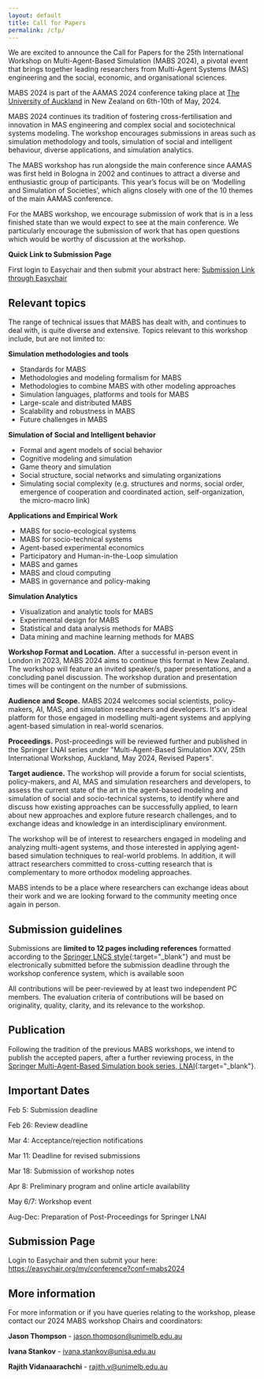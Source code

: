 ```yaml
---
layout: default
title: Call for Papers
permalink: /cfp/
---
```

We are excited to announce the Call for Papers for the 25th International Workshop on Multi-Agent-Based Simulation (MABS 2024), a pivotal event that brings together leading researchers from Multi-Agent Systems (MAS) engineering and the social, economic, and organisational sciences.

MABS 2024 is part of the AAMAS 2024 conference taking place at [The University of Auckland](https://www.aamas2024-conference.auckland.ac.nz/) in New Zealand on 6th-10th of May, 2024.

MABS 2024 continues its tradition of fostering cross-fertilisation and innovation in MAS engineering and complex social and sociotechnical systems modeling. The workshop encourages submissions in areas such as simulation methodology and tools, simulation of social and intelligent behaviour, diverse applications, and simulation analytics. 

The MABS workshop has run alongside the main conference since AAMAS was first held in Bologna in 2002 and continues to attract a diverse and enthusiastic group of participants. This year’s focus will be on ‘Modelling and Simulation of Societies’, which aligns closely with one of the 10 themes of the main AAMAS conference.

For the MABS workshop, we encourage submission of work that is in a less finished state than we would expect to see at the main conference. We particularly encourage the submission of work that has open questions which would be worthy of discussion at the workshop.

**Quick Link to Submission Page**

First login to Easychair and then submit your abstract here: [Submission Link through Easychair](https://easychair.org/my/conference?conf=mabs2024)

## Relevant topics
The range of technical issues that MABS has dealt with, and continues to deal with, is quite diverse and extensive. Topics relevant to this workshop include, but are not limited to: 

**Simulation methodologies and tools**
  + Standards for MABS
  + Methodologies and modeling formalism for MABS
  + Methodologies to combine MABS with other modeling approaches
  + Simulation languages, platforms and tools for MABS
  + Large-scale and distributed MABS
  + Scalability and robustness in MABS
  + Future challenges in MABS

**Simulation of Social and Intelligent behavior**
  + Formal and agent models of social behavior
  + Cognitive modeling and simulation
  + Game theory and simulation
  + Social structure, social networks and simulating organizations
  + Simulating social complexity (e.g. structures and norms, social order, emergence of cooperation and coordinated action, self-organization, the micro-macro link)

**Applications and Empirical Work**
  + MABS for socio-ecological systems
  + MABS for socio-technical systems
  + Agent-based experimental economics
  + Participatory and Human-in-the-Loop simulation
  + MABS and games
  + MABS and cloud computing
  + MABS in governance and policy-making

**Simulation Analytics**
  + Visualization and analytic tools for MABS
  + Experimental design for MABS
  + Statistical and data analysis methods for MABS
  + Data mining and machine learning methods for MABS

**Workshop Format and Location.** After a successful in-person event in London in 2023, MABS 2024 aims to continue this format in New Zealand. The workshop will feature an invited speaker/s, paper presentations, and a concluding panel discussion. The workshop duration and presentation times will be contingent on the number of submissions.

**Audience and Scope.** MABS 2024 welcomes social scientists, policy-makers, AI, MAS, and simulation researchers and developers. It's an ideal platform for those engaged in modelling multi-agent systems and applying agent-based simulation in real-world scenarios.

**Proceedings.** Post-proceedings will be reviewed further and published in the Springer LNAI series under "Multi-Agent-Based Simulation XXV, 25th International Workshop, Auckland, May 2024, Revised Papers".

**Target audience.** The workshop will provide a forum for social scientists, policy-makers, and AI, MAS and simulation researchers and developers, to assess the current state of the art in the agent-based modeling and simulation of social and socio-technical systems, to identify where and discuss how existing approaches can be successfully applied, to learn about new approaches and explore future research challenges, and to exchange ideas and knowledge in an interdisciplinary environment.

The workshop will be of interest to researchers engaged in modeling and analyzing multi-agent systems, and those interested in applying agent-based simulation techniques to real-world problems. In addition, it will attract researchers committed to cross-cutting research that is complementary to more orthodox modeling approaches.

MABS intends to be a place where researchers can exchange ideas about their work and we are looking forward to the community meeting once again in person.

## Submission guidelines
Submissions are **limited to 12 pages including references** formatted according to the [Springer LNCS style](https://www.springer.com/gp/computer-science/lncs/conference-proceedings-guidelines){:target="_blank"} and must be electronically submitted before the submission deadline through the workshop conference system, which is available soon <!-- at: [https://easychair.org/conferences/?conf=mabs2023](https://easychair.org/conferences/?conf=mabs2023){:target="_blank"} -->

All contributions will be peer-reviewed by at least two independent PC members. The evaluation criteria of contributions will be based on originality, quality, clarity, and its relevance to the workshop.

## Publication
Following the tradition of the previous MABS workshops, we intend to publish the accepted papers, after a further reviewing process, in the [Springer Multi-Agent-Based Simulation book series, LNAI](https://link.springer.com/conference/mabs){:target="_blank"}.

## Important Dates
Feb 5: Submission deadline

Feb 26: Review deadline

Mar 4: Acceptance/rejection notifications

Mar 11: Deadline for revised submissions

Mar 18: Submission of workshop notes

Apr 8: Preliminary program and online article availability

May 6/7: Workshop event

Aug-Dec: Preparation of Post-Proceedings for Springer LNAI

## Submission Page
Login to Easychair and then submit your here: https://easychair.org/my/conference?conf=mabs2024

## More information
For more information or if you have queries relating to the workshop, please contact our 2024 MABS workshop Chairs and coordinators:

**Jason Thompson** - jason.thompson@unimelb.edu.au

**Ivana Stankov** - ivana.stankov@unisa.edu.au

**Rajith Vidanaarachchi** - rajith.v@unimelb.edu.au


